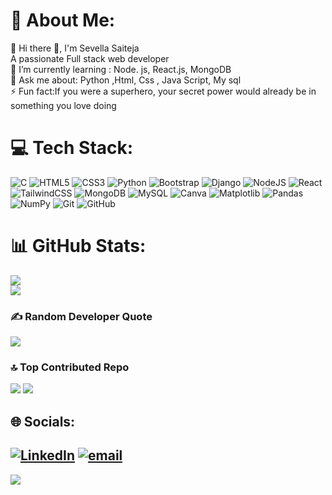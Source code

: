 # 💫 About Me:
🔭 Hi there 👋, I'm Sevella Saiteja <br>     A passionate Full stack web developer<br>🌱 I’m currently learning :  Node. js, React.js, MongoDB<br>💬 Ask me about: Python ,Html, Css , Java Script, My sql<br>⚡ Fun fact:If you were a superhero, your secret power would already be in something you love doing

# 💻 Tech Stack:
![C](https://img.shields.io/badge/c-%2300599C.svg?style=flat&logo=c&logoColor=white) ![HTML5](https://img.shields.io/badge/html5-%23E34F26.svg?style=flat&logo=html5&logoColor=white) ![CSS3](https://img.shields.io/badge/css3-%231572B6.svg?style=flat&logo=css3&logoColor=white)  ![Python](https://img.shields.io/badge/python-3670A0?style=flat&logo=python&logoColor=ffdd54) ![Bootstrap](https://img.shields.io/badge/bootstrap-%238511FA.svg?style=flat&logo=bootstrap&logoColor=white) ![Django](https://img.shields.io/badge/django-%23092E20.svg?style=flat&logo=django&logoColor=white) ![NodeJS](https://img.shields.io/badge/node.js-6DA55F?style=flat&logo=node.js&logoColor=white) ![React](https://img.shields.io/badge/react-%2320232a.svg?style=flat&logo=react&logoColor=%2361DAFB) ![TailwindCSS](https://img.shields.io/badge/tailwindcss-%2338B2AC.svg?style=flat&logo=tailwind-css&logoColor=white) ![MongoDB](https://img.shields.io/badge/MongoDB-%234ea94b.svg?style=flat&logo=mongodb&logoColor=white) ![MySQL](https://img.shields.io/badge/mysql-4479A1.svg?style=flat&logo=mysql&logoColor=white) ![Canva](https://img.shields.io/badge/Canva-%2300C4CC.svg?style=flat&logo=Canva&logoColor=white)  ![Matplotlib](https://img.shields.io/badge/Matplotlib-%23ffffff.svg?style=flat&logo=Matplotlib&logoColor=black) ![Pandas](https://img.shields.io/badge/pandas-%23150458.svg?style=flat&logo=pandas&logoColor=white) ![NumPy](https://img.shields.io/badge/numpy-%23013243.svg?style=flat&logo=numpy&logoColor=white) ![Git](https://img.shields.io/badge/git-%23F05033.svg?style=flat&logo=git&logoColor=white) ![GitHub](https://img.shields.io/badge/github-%23121011.svg?style=flat&logo=github&logoColor=white)
# 📊 GitHub Stats:
![](https://nirzak-streak-stats.vercel.app/?user=saitejasevella1914&theme=blue-green&hide_border=false)<br/>
![](https://github-readme-stats.vercel.app/api/top-langs/?username=saitejasevella1914&theme=blue-green&hide_border=false&include_all_commits=true&count_private=false&layout=compact)

### ✍️ Random Developer Quote
![](https://quotes-github-readme.vercel.app/api?type=horizontal&theme=tokyonight)

### 🔝 Top Contributed Repo
![](https://github-contributor-stats.vercel.app/api?username=saitejasevella1914&limit=5&theme=dark&combine_all_yearly_contributions=true)
[![](https://visitcount.itsvg.in/api?id=saitejasevella1914&icon=4&color=1)](https://visitcount.itsvg.in)

## 🌐 Socials:
[![LinkedIn](https://img.shields.io/badge/LinkedIn-%230077B5.svg?logo=linkedin&logoColor=white)](https://www.linkedin.com/in/sevella-saiteja-webdeveloper) [![email](https://img.shields.io/badge/Email-D14836?logo=gmail&logoColor=white)](mailto:saisevella1914@gmail.com) 
---
[![](https://visitcount.itsvg.in/api?id=saitejasevella1914&icon=4&color=1)](https://visitcount.itsvg.in)

<!-- Proudly created with GPRM ( https://gprm.itsvg.in ) -->
